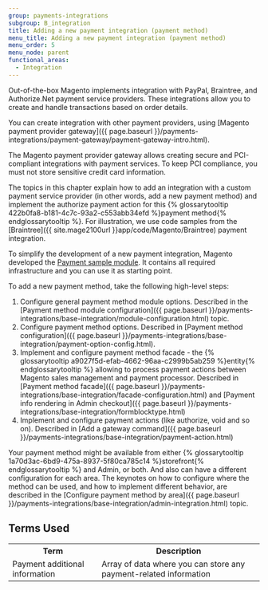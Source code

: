 ```yaml
---
group: payments-integrations
subgroup: B_integration
title: Adding a new payment integration (payment method)
menu_title: Adding a new payment integration (payment method)
menu_order: 5
menu_node: parent
functional_areas:
  - Integration
---
```


Out-of-the-box Magento implements integration with PayPal, Braintree, and Authorize.Net payment service providers. These integrations allow you to create and handle transactions based on order details.

You can create integration with other payment providers, using [Magento payment provider gateway]({{ page.baseurl }}/payments-integrations/payment-gateway/payment-gateway-intro.html). 

<div class="bs-callout bs-callout-info" id="info" markdown="1">
The Magento payment provider gateway allows creating secure and PCI-compliant integrations with payment services. To keep PCI compliance, you must not store sensitive credit card information.
</div>

The topics in this chapter explain how to add an integration with a custom payment service provider (in other words, add a new payment method) and implement the authorize payment action for this {% glossarytooltip 422b0fa8-b181-4c7c-93a2-c553abb34efd %}payment method{% endglossarytooltip %}. For illustration, we use code 
samples from the [Braintree]({{ site.mage2100url }}app/code/Magento/Braintree) payment integration.

To simplify the development of a new payment integration, Magento developed the [Payment sample module](https://github.com/magento/magento2-samples/tree/master/sample-module-payment-gateway).
It contains all required infrastructure and you can use it as starting point.

To add a new payment method, take the following high-level steps:

1. Configure general payment method module options. Described in the [Payment method module configuration]({{ page.baseurl }}/payments-integrations/base-integration/module-configuration.html) topic.
2. Configure payment method options. Described in [Payment method configuration]({{ page.baseurl }}/payments-integrations/base-integration/payment-option-config.html).
3. Implement and configure payment method facade - the {% glossarytooltip a9027f5d-efab-4662-96aa-c2999b5ab259 %}entity{% endglossarytooltip %} allowing to process payment actions between Magento sales management and payment processor. Described in [Payment  method facade]({{ page.baseurl }}/payments-integrations/base-integration/facade-configuration.html) and [Payment info rendering in Admin checkout]({{ page.baseurl }}/payments-integrations/base-integration/formblocktype.html)
4. Implement and configure payment actions (like authorize, void and so on). Described in [Add a gateway command]({{ page.baseurl }}/payments-integrations/base-integration/payment-action.html) 

Your payment method might be available from either {% glossarytooltip 1a70d3ac-6bd9-475a-8937-5f80ca785c14 %}storefront{% endglossarytooltip %} and Admin, or both. And also can have a different configuration for each area. The keynotes on how to configure where the method can be used, and how to implement different behavior, are described in the [Configure payment method by area]({{ page.baseurl }}/payments-integrations/base-integration/admin-integration.html) topic.

## Terms Used

<table>
<tr>
<th>
Term
</th>
<th>
Description
</th>
</tr>
<tr>
<td>
Payment additional information
</td>
<td>
Array of data where you can store any payment-related information 
</td>
</tr>
</table>
